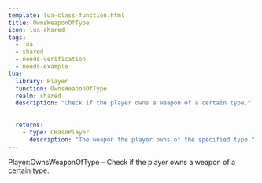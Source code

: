 ```yaml
---
template: lua-class-function.html
title: OwnsWeaponOfType
icon: lua-shared
tags:
  - lua
  - shared
  - needs-verification
  - needs-example
lua:
  library: Player
  function: OwnsWeaponOfType
  realm: shared
  description: "Check if the player owns a weapon of a certain type."
  
  
  returns:
    - type: CBasePlayer
      description: "The weapon the player owns of the specified type."
---
```


<div class="lua__search__keywords">
Player:OwnsWeaponOfType &#x2013; Check if the player owns a weapon of a certain type.
</div>
